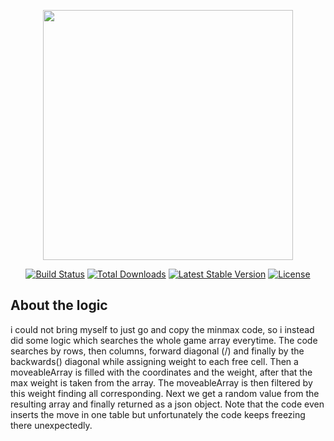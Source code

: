 <p align="center"><img src="https://res.cloudinary.com/dtfbvvkyp/image/upload/v1566331377/laravel-logolockup-cmyk-red.svg" width="400"></p>

<p align="center">
<a href="https://travis-ci.org/laravel/framework"><img src="https://travis-ci.org/laravel/framework.svg" alt="Build Status"></a>
<a href="https://packagist.org/packages/laravel/framework"><img src="https://poser.pugx.org/laravel/framework/d/total.svg" alt="Total Downloads"></a>
<a href="https://packagist.org/packages/laravel/framework"><img src="https://poser.pugx.org/laravel/framework/v/stable.svg" alt="Latest Stable Version"></a>
<a href="https://packagist.org/packages/laravel/framework"><img src="https://poser.pugx.org/laravel/framework/license.svg" alt="License"></a>
</p>

## About the logic

i could not bring myself to just go and copy the minmax code, so i instead did some logic which searches the whole game array everytime.
The code searches by rows, then columns, forward diagonal (/) and finally by the backwards(\) diagonal while assigning weight to each free cell.
Then a moveableArray is filled with the coordinates and the weight, after that the max weight is taken from the array.
The moveableArray is then  filtered by this weight finding all corresponding. Next we get a random value from the resulting array and finally returned as a json object.
Note that the code even inserts the move in one table but unfortunately the code keeps freezing there unexpectedly.

